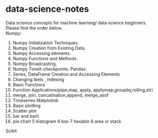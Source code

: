 # data-science-notes

Data science concepts for machine learning/ data science beginners.<br/>
Please find the order below.<br/>
Numpy:
   1. Numpy Initialization Techniques.
   2. Numpy Creation from Existing Data.
   3. Numpy Accessing elements.
   4. Numpy Functions and Methods.
   5. Numpy Broadcasting.
   6. Numpy Timeit-checkpoints.
Pandas:<br/>
  1. Series, DataFrame Creation and Accessing Elements
  2. Changing lbels , indexing
  3. Basic Functions
  4. Function Applications(pipe,map, apply, applymap,groupby,rolling,str)
  5. merge, join, concatination,append, merge_asof
  6. Timeseries
Matplotlob<br/>
 1. Basic plotting
 2. Scatter plot
 3. bar and barh
 4. pie chart
 5 histogram
 6 box
 7 hexabin
 8 area or stack
 
Scikit<br/>
 
 
